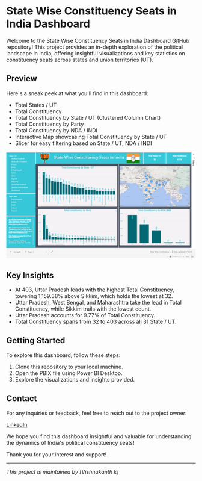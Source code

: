 # State Wise Constituency Seats in India Dashboard

Welcome to the State Wise Constituency Seats in India Dashboard GitHub repository! This project provides an in-depth exploration of the political landscape in India, offering insightful visualizations and key statistics on constituency seats across states and union territories (UT).

## Preview

Here's a sneak peek at what you'll find in this dashboard:

- Total States / UT
- Total Constituency
- Total Constituency by State / UT (Clustered Column Chart)
- Total Constituency by Party
- Total Constituency by NDA / INDI
- Interactive Map showcasing Total Constituency by State / UT
- Slicer for easy filtering based on State / UT, NDA / INDI

![Preview](Screenshot%20(156).png)

## Key Insights

- At 403, Uttar Pradesh leads with the highest Total Constituency, towering 1,159.38% above Sikkim, which holds the lowest at 32.
- Uttar Pradesh, West Bengal, and Maharashtra take the lead in Total Constituency, while Sikkim trails with the lowest count.
- Uttar Pradesh accounts for 9.77% of Total Constituency.
- Total Constituency spans from 32 to 403 across all 31 State / UT.

## Getting Started

To explore this dashboard, follow these steps:

1. Clone this repository to your local machine.
2. Open the PBIX file using Power BI Desktop.
3. Explore the visualizations and insights provided.

## Contact

For any inquiries or feedback, feel free to reach out to the project owner:

[LinkedIn](https://www.linkedin.com/in/vishnukanth-k-a5552327b/)

We hope you find this dashboard insightful and valuable for understanding the dynamics of India's political constituency seats! 

Thank you for your interest and support!

--- 

*This project is maintained by [Vishnukanth k]*
